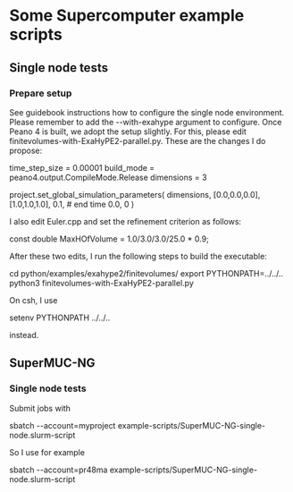 # Some Supercomputer example scripts #



## Single node tests ##

### Prepare setup ###

See guidebook instructions how to configure the single node environment.
Please remember to add the --with-exahype argument to configure. Once 
Peano 4 is built, we adopt the setup slightly. For this, please edit 
finitevolumes-with-ExaHyPE2-parallel.py. These are the changes I do 
propose:


time_step_size = 0.00001
build_mode = peano4.output.CompileMode.Release
dimensions = 3

  project.set_global_simulation_parameters(
    dimensions, [0.0,0.0,0.0], [1.0,1.0,1.0],
    0.1,                       # end time
    0.0, 0
  )


I also edit Euler.cpp and set the refinement criterion as follows:


  const double MaxHOfVolume  = 1.0/3.0/3.0/25.0 * 0.9;


After these two edits, I run the following steps to build the executable:


cd python/examples/exahype2/finitevolumes/
export PYTHONPATH=../../..
python3 finitevolumes-with-ExaHyPE2-parallel.py

On csh, I use

setenv PYTHONPATH ../../..

instead.


## SuperMUC-NG ##


### Single node tests ###


Submit jobs with

sbatch --account=myproject example-scripts/SuperMUC-NG-single-node.slurm-script

So I use for example 

sbatch --account=pr48ma example-scripts/SuperMUC-NG-single-node.slurm-script




